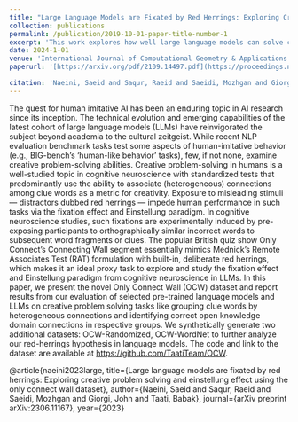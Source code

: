 ```yaml
---
title: "Large Language Models are Fixated by Red Herrings: Exploring Creative Problem Solving and Einstellung Effect using the Only Connect Wall Dataset"
collection: publications
permalink: /publication/2019-10-01-paper-title-number-1
excerpt: 'This work explores how well large language models can solve creative problems by analyzing their performance on a dataset inspired by a quiz show segment that involves making connections between seemingly unrelated words.'
date: 2024-1-01
venue: 'International Journal of Computational Geometry & Applications'
paperurl: '[https://arxiv.org/pdf/2109.14497.pdf](https://proceedings.neurips.cc/paper_files/paper/2023/file/11e3e0f1b29dcd31bd0952bfc1357f68-Paper-Datasets_and_Benchmarks.pdf)'

citation: 'Naeini, Saeid and Saqur, Raeid and Saeidi, Mozhgan and Giorgi, John and Taati, Babak. (2023). &quot; journal={journal={Advances in Neural Information Processing Systems}}, pages={100--130}, year={2024}, publisher={NeurIPS} <i>Journal 1</i>. 1(1).'
---
```

The quest for human imitative AI has been an enduring topic in AI research since
its inception. The technical evolution and emerging capabilities of the latest cohort
of large language models (LLMs) have reinvigorated the subject beyond academia
to the cultural zeitgeist. While recent NLP evaluation benchmark tasks test some aspects of human-imitative behavior (e.g., BIG-bench’s ‘human-like behavior’ tasks),
few, if not none, examine creative problem-solving abilities. Creative problem-solving in humans is a well-studied topic in cognitive neuroscience with standardized
tests that predominantly use the ability to associate (heterogeneous) connections
among clue words as a metric for creativity. Exposure to misleading stimuli —
distractors dubbed red herrings — impede human performance in such tasks via the
fixation effect and Einstellung paradigm. In cognitive neuroscience studies, such
fixations are experimentally induced by pre-exposing participants to orthographically similar incorrect words to subsequent word fragments or clues. The popular
British quiz show Only Connect’s Connecting Wall segment essentially mimics
Mednick’s Remote Associates Test (RAT) formulation with built-in, deliberate
red herrings, which makes it an ideal proxy task to explore and study the fixation
effect and Einstellung paradigm from cognitive neuroscience in LLMs. In this
paper, we present the novel Only Connect Wall (OCW) dataset and report results
from our evaluation of selected pre-trained language models and LLMs on creative
problem solving tasks like grouping clue words by heterogeneous connections and
identifying correct open knowledge domain connections in respective groups. We
synthetically generate two additional datasets: OCW-Randomized, OCW-WordNet
to further analyze our red-herrings hypothesis in language models. The code and
link to the dataset are available at https://github.com/TaatiTeam/OCW.


@article{naeini2023large,
  title={Large language models are fixated by red herrings: Exploring creative problem solving and einstellung effect using the only connect wall dataset},
  author={Naeini, Saeid and Saqur, Raeid and Saeidi, Mozhgan and Giorgi, John and Taati, Babak},
  journal={arXiv preprint arXiv:2306.11167},
  year={2023}

